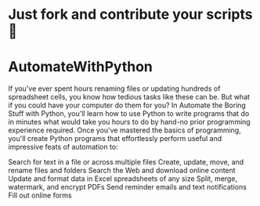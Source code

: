 # Just fork and contribute your scripts 🤩
# AutomateWithPython

If you've ever spent hours renaming files or updating hundreds of spreadsheet cells, you know how tedious tasks like these can be. 
But what if you could have your computer do them for you?  In Automate the Boring Stuff with Python, you'll learn how to use Python 
to write programs that do in minutes what would take you hours to do by hand-no prior programming experience required. Once you've
mastered the basics of programming, you'll create Python programs that effortlessly perform useful and impressive feats of automation 
to: 

Search for text in a file or across multiple files
Create, update, move, and rename files and folders
Search the Web and download online content
Update and format data in Excel spreadsheets of any size
Split, merge, watermark, and encrypt PDFs
Send reminder emails and text notifications
Fill out online forms
